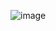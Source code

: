 ![image](https://github.com/BogusFrontend/ToDoApp/assets/101849208/d97d3c89-7c67-47c8-8f02-582ee7c1f2ea)
